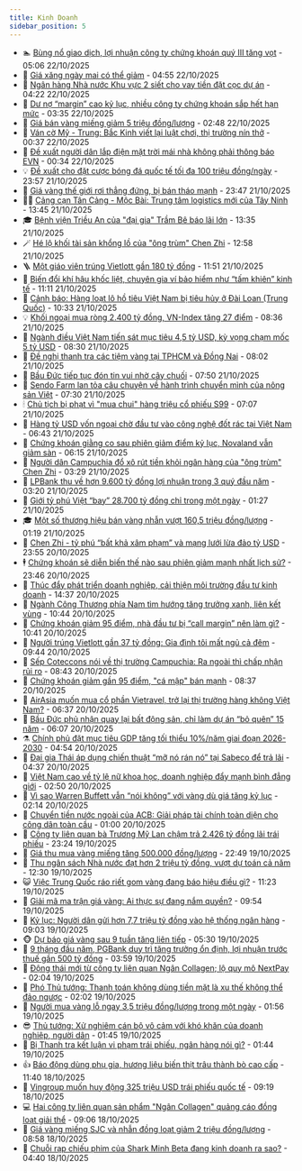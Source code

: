 ```yaml
---
title: Kinh Doanh
sidebar_position: 5
---
```


<!-- dantri-kinh-doanh:START -->
- 🏊 [Bùng nổ giao dịch, lợi nhuận công ty chứng khoán quý III tăng vọt](https://dantri.com.vn/kinh-doanh/bung-no-giao-dich-loi-nhuan-cong-ty-chung-khoan-quy-iii-tang-vot-20251022114322045.htm) - 05:06 22/10/2025
- 🦆 [Giá xăng ngày mai có thể giảm](https://dantri.com.vn/kinh-doanh/gia-xang-ngay-mai-co-the-giam-20251022100530804.htm) - 04:55 22/10/2025
- 🦄 [Ngân hàng Nhà nước Khu vực 2 siết cho vay tiền đặt cọc dự án](https://dantri.com.vn/kinh-doanh/ngan-hang-nha-nuoc-khu-vuc-2-siet-cho-vay-tien-dat-coc-du-an-20251022103854053.htm) - 04:22 22/10/2025
- 🌝 [Dư nợ “margin” cao kỷ lục, nhiều công ty chứng khoán sắp hết hạn mức](https://dantri.com.vn/kinh-doanh/du-no-margin-cao-ky-luc-nhieu-cong-ty-chung-khoan-sap-het-han-muc-20251022094918749.htm) - 03:35 22/10/2025
- 💃 [Giá bán vàng miếng giảm 5 triệu đồng/lượng](https://dantri.com.vn/kinh-doanh/gia-ban-vang-mieng-giam-5-trieu-dongluong-20251022093733367.htm) - 02:48 22/10/2025
- 🦏 [Ván cờ Mỹ - Trung: Bắc Kinh viết lại luật chơi, thị trường nín thở](https://dantri.com.vn/kinh-doanh/van-co-my-trung-bac-kinh-viet-lai-luat-choi-thi-truong-nin-tho-20251021112351991.htm) - 00:37 22/10/2025
- 🦩 [Đề xuất người dân lắp điện mặt trời mái nhà không phải thông báo EVN](https://dantri.com.vn/kinh-doanh/de-xuat-nguoi-dan-lap-dien-mat-troi-mai-nha-khong-phai-thong-bao-evn-20251021213842683.htm) - 00:34 22/10/2025
- 💡 [Đề xuất cho đặt cược bóng đá quốc tế tối đa 100 triệu đồng/ngày](https://dantri.com.vn/kinh-doanh/de-xuat-cho-dat-cuoc-bong-da-quoc-te-toi-da-100-trieu-dongngay-20251022012303676.htm) - 23:57 21/10/2025
- 🌊 [Giá vàng thế giới rơi thẳng đứng, bị bán tháo mạnh](https://dantri.com.vn/kinh-doanh/gia-vang-the-gioi-roi-thang-dung-bi-ban-thao-manh-20251022010735554.htm) - 23:47 21/10/2025
- 🧑‍💻 [Cảng cạn Tân Cảng - Mộc Bài: Trung tâm logistics mới của Tây Ninh](https://dantri.com.vn/kinh-doanh/cang-can-tan-cang-moc-bai-trung-tam-logistics-moi-cua-tay-ninh-20251021203521362.htm) - 13:45 21/10/2025
- 🎓 [Bệnh viện Triều An của &quot;đại gia&quot; Trầm Bê báo lãi lớn](https://dantri.com.vn/kinh-doanh/benh-vien-trieu-an-cua-dai-gia-tram-be-bao-lai-lon-20251021130143308.htm) - 13:35 21/10/2025
- 🪄 [Hé lộ khối tài sản khổng lồ của &quot;ông trùm&quot; Chen Zhi](https://dantri.com.vn/kinh-doanh/he-lo-khoi-tai-san-khong-lo-cua-ong-trum-chen-zhi-20251021173616378.htm) - 12:58 21/10/2025
- 🪜 [Một giáo viên trúng Vietlott gần 180 tỷ đồng](https://dantri.com.vn/kinh-doanh/mot-giao-vien-trung-vietlott-gan-180-ty-dong-20251021152633532.htm) - 11:51 21/10/2025
- 🦄 [Biến đổi khí hậu khốc liệt, chuyên gia ví bảo hiểm như “tấm khiên” kinh tế](https://dantri.com.vn/kinh-doanh/bien-doi-khi-hau-khoc-liet-chuyen-gia-vi-bao-hiem-nhu-tam-khien-kinh-te-20251014092801737.htm) - 11:11 21/10/2025
- 💯 [Cảnh báo: Hàng loạt lô hồ tiêu Việt Nam bị tiêu hủy ở Đài Loan &lpar;Trung Quốc&rpar;](https://dantri.com.vn/kinh-doanh/canh-bao-hang-loat-lo-ho-tieu-viet-nam-bi-tieu-huy-o-dai-loan-trung-quoc-20251021172807899.htm) - 10:33 21/10/2025
- 💡 [Khối ngoại mua ròng 2.400 tỷ đồng, VN-Index tăng 27 điểm](https://dantri.com.vn/kinh-doanh/khoi-ngoai-mua-rong-2400-ty-dong-vn-index-tang-27-diem-20251021152047676.htm) - 08:36 21/10/2025
- 🧰 [Ngành điều Việt Nam tiến sát mục tiêu 4,5 tỷ USD, kỳ vọng chạm mốc 5 tỷ USD](https://dantri.com.vn/kinh-doanh/nganh-dieu-viet-nam-tien-sat-muc-tieu-45-ty-usd-ky-vong-cham-moc-5-ty-usd-20251021114808439.htm) - 08:30 21/10/2025
- 🎊 [Đề nghị thanh tra các tiệm vàng tại TPHCM và Đồng Nai](https://dantri.com.vn/kinh-doanh/de-nghi-thanh-tra-cac-tiem-vang-tai-tphcm-va-dong-nai-20251021143841501.htm) - 08:02 21/10/2025
- 🔭 [Bầu Đức tiếp tục đón tin vui nhờ cây chuối](https://dantri.com.vn/kinh-doanh/bau-duc-tiep-tuc-don-tin-vui-nho-cay-chuoi-20251021142555226.htm) - 07:50 21/10/2025
- 💼 [Sendo Farm lan tỏa câu chuyện về hành trình chuyển mình của nông sản Việt](https://dantri.com.vn/kinh-doanh/sendo-farm-lan-toa-cau-chuyen-ve-hanh-trinh-chuyen-minh-cua-nong-san-viet-20251021140810606.htm) - 07:30 21/10/2025
- 🕯 [Chủ tịch bị phạt vì &quot;mua chui&quot; hàng triệu cổ phiếu S99](https://dantri.com.vn/kinh-doanh/chu-tich-bi-phat-vi-mua-chui-hang-trieu-co-phieu-s99-20251021133855362.htm) - 07:07 21/10/2025
- 🫣 [Hàng tỷ USD vốn ngoại chờ đầu tư vào công nghệ đốt rác tại Việt Nam](https://dantri.com.vn/kinh-doanh/hang-ty-usd-von-ngoai-cho-dau-tu-vao-cong-nghe-dot-rac-tai-viet-nam-20251021125414662.htm) - 06:43 21/10/2025
- 🤠 [Chứng khoán giằng co sau phiên giảm điểm kỷ lục, Novaland vẫn giảm sàn](https://dantri.com.vn/kinh-doanh/chung-khoan-giang-co-sau-phien-giam-diem-ky-luc-novaland-van-giam-san-20251021112314387.htm) - 06:15 21/10/2025
- 🌈 [Người dân Campuchia đổ xô rút tiền khỏi ngân hàng của &quot;ông trùm&quot; Chen Zhi](https://dantri.com.vn/kinh-doanh/nguoi-dan-campuchia-do-xo-rut-tien-khoi-ngan-hang-cua-ong-trum-chen-zhi-20251021100724340.htm) - 03:29 21/10/2025
- 🦅 [LPBank thu về hơn 9.600 tỷ đồng lợi nhuận trong 3 quý đầu năm](https://dantri.com.vn/kinh-doanh/lpbank-thu-ve-hon-9600-ty-dong-loi-nhuan-trong-3-quy-dau-nam-20251021094840893.htm) - 03:20 21/10/2025
- 🌁 [Giới tỷ phú Việt “bay” 28.700 tỷ đồng chỉ trong một ngày](https://dantri.com.vn/kinh-doanh/gioi-ty-phu-viet-bay-28700-ty-dong-chi-trong-mot-ngay-20251021075449258.htm) - 01:27 21/10/2025
- 🎓 [Một số thương hiệu bán vàng nhẫn vượt 160,5 triệu đồng/lượng](https://dantri.com.vn/kinh-doanh/mot-so-thuong-hieu-ban-vang-nhan-vuot-1605-trieu-dongluong-20251021071324813.htm) - 01:19 21/10/2025
- 📝 [Chen Zhi - tỷ phú “bất khả xâm phạm” và mạng lưới lừa đảo tỷ USD](https://dantri.com.vn/kinh-doanh/chen-zhi-ty-phu-bat-kha-xam-pham-va-mang-luoi-lua-dao-ty-usd-20251016232046906.htm) - 23:55 20/10/2025
- 🕴 [Chứng khoán sẽ diễn biến thế nào sau phiên giảm mạnh nhất lịch sử?](https://dantri.com.vn/kinh-doanh/chung-khoan-se-dien-bien-the-nao-sau-phien-giam-manh-nhat-lich-su-20251021054944372.htm) - 23:46 20/10/2025
- 🧰 [Thúc đẩy phát triển doanh nghiệp, cải thiện môi trường đầu tư kinh doanh](https://dantri.com.vn/kinh-doanh/thuc-day-phat-trien-doanh-nghiep-cai-thien-moi-truong-dau-tu-kinh-doanh-20251020210129551.htm) - 14:37 20/10/2025
- 🤖 [Ngành Công Thương phía Nam tìm hướng tăng trưởng xanh, liên kết vùng](https://dantri.com.vn/kinh-doanh/nganh-cong-thuong-phia-nam-tim-huong-tang-truong-xanh-lien-ket-vung-20251020155110128.htm) - 10:44 20/10/2025
- 🤠 [Chứng khoán giảm 95 điểm, nhà đầu tư bị “call margin” nên làm gì?](https://dantri.com.vn/kinh-doanh/chung-khoan-giam-95-diem-nha-dau-tu-bi-call-margin-nen-lam-gi-20251020172658163.htm) - 10:41 20/10/2025
- 🌮 [Người trúng Vietlott gần 37 tỷ đồng: Gia đình tôi mất ngủ cả đêm](https://dantri.com.vn/kinh-doanh/nguoi-trung-vietlott-gan-37-ty-dong-gia-dinh-toi-mat-ngu-ca-dem-20251020164036483.htm) - 09:44 20/10/2025
- 🦄 [Sếp Coteccons nói về thị trường Campuchia: Ra ngoài thì chấp nhận rủi ro](https://dantri.com.vn/kinh-doanh/sep-coteccons-noi-ve-thi-truong-campuchia-ra-ngoai-thi-chap-nhan-rui-ro-20251020134456283.htm) - 08:43 20/10/2025
- 👺 [Chứng khoán giảm gần 95 điểm, &quot;cá mập&quot; bán mạnh](https://dantri.com.vn/kinh-doanh/chung-khoan-giam-gan-95-diem-ca-map-ban-manh-20251020144957761.htm) - 08:37 20/10/2025
- 🤗 [AirAsia muốn mua cổ phần Vietravel, trở lại thị trường hàng không Việt Nam?](https://dantri.com.vn/kinh-doanh/airasia-muon-mua-co-phan-vietravel-tro-lai-thi-truong-hang-khong-viet-nam-20251020113102984.htm) - 06:37 20/10/2025
- 💪 [Bầu Đức phủ nhận quay lại bất động sản, chỉ làm dự án “bỏ quên” 15 năm](https://dantri.com.vn/kinh-doanh/bau-duc-phu-nhan-quay-lai-bat-dong-san-chi-lam-du-an-bo-quen-15-nam-20251020114145838.htm) - 06:07 20/10/2025
- ⚗️ [Chính phủ đặt mục tiêu GDP tăng tối thiểu 10%/năm giai đoạn 2026-2030](https://dantri.com.vn/kinh-doanh/chinh-phu-dat-muc-tieu-gdp-tang-toi-thieu-10nam-giai-doan-2026-2030-20251020110851258.htm) - 04:54 20/10/2025
- 🧠 [Đại gia Thái áp dụng chiến thuật “mỡ nó rán nó” tại Sabeco để trả lãi](https://dantri.com.vn/kinh-doanh/dai-gia-thai-ap-dung-chien-thuat-mo-no-ran-no-tai-sabeco-de-tra-lai-20251020101308224.htm) - 04:37 20/10/2025
- 🗽 [Việt Nam cao về tỷ lệ nữ khoa học, doanh nghiệp đẩy mạnh bình đẳng giới](https://dantri.com.vn/kinh-doanh/viet-nam-cao-ve-ty-le-nu-khoa-hoc-doanh-nghiep-day-manh-binh-dang-gioi-20251018151538434.htm) - 02:50 20/10/2025
- 🫣 [Vì sao Warren Buffett vẫn “nói không” với vàng dù giá tăng kỷ lục](https://dantri.com.vn/kinh-doanh/vi-sao-warren-buffett-van-noi-khong-voi-vang-du-gia-tang-ky-luc-20251019121357403.htm) - 02:14 20/10/2025
- 🫣 [Chuyển tiền nước ngoài của ACB: Giải pháp tài chính toàn diện cho công dân toàn cầu](https://dantri.com.vn/kinh-doanh/chuyen-tien-nuoc-ngoai-cua-acb-giai-phap-tai-chinh-toan-dien-cho-cong-dan-toan-cau-20251017092625112.htm) - 01:00 20/10/2025
- 🫣 [Công ty liên quan bà Trương Mỹ Lan chậm trả 2.426 tỷ đồng lãi trái phiếu](https://dantri.com.vn/kinh-doanh/cong-ty-lien-quan-ba-truong-my-lan-cham-tra-2426-ty-dong-lai-trai-phieu-20251019153012463.htm) - 23:24 19/10/2025
- 💂 [Giá thu mua vàng miếng tăng 500.000 đồng/lượng](https://dantri.com.vn/kinh-doanh/gia-thu-mua-vang-mieng-tang-500000-dongluong-20251020010336640.htm) - 22:49 19/10/2025
- 💫 [Thu ngân sách Nhà nước đạt hơn 2 triệu tỷ đồng, vượt dự toán cả năm](https://dantri.com.vn/kinh-doanh/thu-ngan-sach-nha-nuoc-dat-hon-2-trieu-ty-dong-vuot-du-toan-ca-nam-20251019185054629.htm) - 12:30 19/10/2025
- 😺 [Việc Trung Quốc ráo riết gom vàng đang báo hiệu điều gì?](https://dantri.com.vn/kinh-doanh/viec-trung-quoc-rao-riet-gom-vang-dang-bao-hieu-dieu-gi-20251019002952035.htm) - 11:23 19/10/2025
- 🦆 [Giải mã ma trận giá vàng: Ai thực sự đang nắm quyền?](https://dantri.com.vn/kinh-doanh/giai-ma-ma-tran-gia-vang-ai-thuc-su-dang-nam-quyen-20251019085244663.htm) - 09:54 19/10/2025
- 👀 [Kỷ lục: Người dân gửi hơn 7,7 triệu tỷ đồng vào hệ thống ngân hàng](https://dantri.com.vn/kinh-doanh/ky-luc-nguoi-dan-gui-hon-77-trieu-ty-dong-vao-he-thong-ngan-hang-20251019150434759.htm) - 09:03 19/10/2025
- 🐵 [Dự báo giá vàng sau 9 tuần tăng liên tiếp](https://dantri.com.vn/kinh-doanh/du-bao-gia-vang-sau-9-tuan-tang-lien-tiep-20251019102931677.htm) - 05:30 19/10/2025
- 🤖 [9 tháng đầu năm, PGBank duy trì tăng trưởng ổn định, lợi nhuận trước thuế gần 500 tỷ đồng](https://dantri.com.vn/kinh-doanh/9-thang-dau-nam-pgbank-duy-tri-tang-truong-on-dinh-loi-nhuan-truoc-thue-gan-500-ty-dong-20251019105059479.htm) - 03:59 19/10/2025
- 💂 [Động thái mới từ công ty liên quan Ngân Collagen; lộ quy mô NextPay](https://dantri.com.vn/kinh-doanh/dong-thai-moi-tu-cong-ty-lien-quan-ngan-collagen-lo-quy-mo-nextpay-20251019004301255.htm) - 02:04 19/10/2025
- 🦆 [Phó Thủ tướng: Thanh toán không dùng tiền mặt là xu thế không thể đảo ngược](https://dantri.com.vn/kinh-doanh/pho-thu-tuong-thanh-toan-khong-dung-tien-mat-la-xu-the-khong-the-dao-nguoc-20251018203450240.htm) - 02:02 19/10/2025
- 🦅 [Người mua vàng lỗ ngay 3,5 triệu đồng/lượng trong một ngày](https://dantri.com.vn/kinh-doanh/nguoi-mua-vang-lo-ngay-35-trieu-dongluong-trong-mot-ngay-20251019001727898.htm) - 01:56 19/10/2025
- 😎 [Thủ tướng: Xử nghiêm cán bộ vô cảm với khó khăn của doanh nghiệp, người dân](https://dantri.com.vn/kinh-doanh/thu-tuong-xu-nghiem-can-bo-vo-cam-voi-kho-khan-cua-doanh-nghiep-nguoi-dan-20251018224900503.htm) - 01:45 19/10/2025
- 🐎 [Bị Thanh tra kết luận vi phạm trái phiếu, ngân hàng nói gì?](https://dantri.com.vn/kinh-doanh/bi-thanh-tra-ket-luan-vi-pham-trai-phieu-ngan-hang-noi-gi-20251018105322083.htm) - 01:44 19/10/2025
- 👍 [Báo động dùng phụ gia, hương liệu biến thịt trâu thành bò cao cấp](https://dantri.com.vn/kinh-doanh/bao-dong-dung-phu-gia-huong-lieu-bien-thit-trau-thanh-bo-cao-cap-20251018181701428.htm) - 11:40 18/10/2025
- 🦒 [Vingroup muốn huy động 325 triệu USD trái phiếu quốc tế](https://dantri.com.vn/kinh-doanh/vingroup-muon-huy-dong-325-trieu-usd-trai-phieu-quoc-te-20251018143404621.htm) - 09:19 18/10/2025
- 💻 [Hai công ty liên quan sản phẩm &quot;Ngân Collagen&quot; quảng cáo đồng loạt giải thể](https://dantri.com.vn/kinh-doanh/hai-cong-ty-lien-quan-san-pham-ngan-collagen-quang-cao-dong-loat-giai-the-20251018150948418.htm) - 09:06 18/10/2025
- 👺 [Giá vàng miếng SJC và nhẫn đồng loạt giảm 2 triệu đồng/lượng](https://dantri.com.vn/kinh-doanh/gia-vang-mieng-sjc-va-nhan-dong-loat-giam-2-trieu-dongluong-20251018140534733.htm) - 08:58 18/10/2025
- 🧐 [Chuỗi rạp chiếu phim của Shark Minh Beta đang kinh doanh ra sao?](https://dantri.com.vn/kinh-doanh/chuoi-rap-chieu-phim-cua-shark-minh-beta-dang-kinh-doanh-ra-sao-20251018103625586.htm) - 04:40 18/10/2025<!-- dantri-kinh-doanh:END -->
